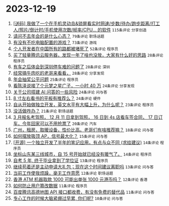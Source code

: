# 2023-12-19

1. [[送码] 我做了一个在手机灵动岛&锁屏看实时网速/步数/待办/跑步距离/打工人/照片/倒计时/手机使用次数/帧率/CPU... 的软件](https://www.v2ex.com/t/1001525) `115条评论` `分享创造`
1. [请问不去年会的是什么心态？](https://www.v2ex.com/t/1001562) `79条评论` `职场话题`
1. [有没有不吃电脑配置的游戏？](https://www.v2ex.com/t/1001528) `73条评论` `游戏`
1. [个人开发者在中国所有的路都被堵死了](https://www.v2ex.com/t/1001607) `52条评论` `程序员`
1. [买了轻量腾讯云服务器，发现一年了啥也没放，大家有什么好的思路](https://www.v2ex.com/t/1001579) `28条评论` `程序员`
1. [有车之后体会到深圳停车难的问题了](https://www.v2ex.com/t/1001576) `28条评论` `深圳`
1. [经常搞牛肉吃的老哥来看看，](https://www.v2ex.com/t/1001546) `28条评论` `分享发现`
1. [年会抽奖公平问题](https://www.v2ex.com/t/1001527) `25条评论` `程序员`
1. [看陈泽说接了个元梦之星广子，一小时 40 万](https://www.v2ex.com/t/1001549) `24条评论` `分享发现`
1. [关于公司搭建 AI 问答的一些风险](https://www.v2ex.com/t/1001521) `24条评论` `问与答`
1. [8 寸左右看书的平板有推荐么？](https://www.v2ex.com/t/1001515) `24条评论` `硬件`
1. [自从开始做独立开发，英文水平有大幅上升，为什么呢？](https://www.v2ex.com/t/1001523) `23条评论` `程序员`
1. [没活做咋办？](https://www.v2ex.com/t/1001555) `21条评论` `职场话题`
1. [3 月报名考驾照， 12 月 11 日拿到驾照， 16 日到 4s 店看车签合同， 17 日订车，今年回家可以不用抢票了](https://www.v2ex.com/t/1001560) `20条评论` `汽车`
1. [广州，租房，取暖设备，性价比高。老哥们有啥推荐嘛？](https://www.v2ex.com/t/1001596) `18条评论` `问与答`
1. [如何摆放吸顶 AP，信号最大化？](https://www.v2ex.com/t/1001553) `15条评论` `问与答`
1. [[开源] 一个独立开发了半年的笔记应用，有点与众不同 (求给建议)](https://www.v2ex.com/t/1001593) `14条评论` `程序员`
1. [坐标山东某三线城市，自 15 号开始就已经没有暖气了。](https://www.v2ex.com/t/1001531) `14条评论` `程序员`
1. [自考 5 年, 终于毕业拿到了学位证](https://www.v2ex.com/t/1001627) `13条评论` `程序员`
1. [继续苟着还是主动申请大礼包；现在这个时间建议离职吗](https://www.v2ex.com/t/1001569) `13条评论` `问与答`
1. [当前工作使我烦躁，毫无工作意愿](https://www.v2ex.com/t/1001583) `12条评论` `职场话题`
1. [香港 ATM 机器取款 1000 可能出单张 1000 元港币吗？](https://www.v2ex.com/t/1001564) `12条评论` `香港`
1. [如何防止用户篡改数据](https://www.v2ex.com/t/1001573) `11条评论` `程序员`
1. [百度腾讯高德地图 API 接口都收费，有没有免费的替代品](https://www.v2ex.com/t/1001524) `11条评论` `问与答`
1. [专心工作的时候大脑紧绷过早累, 你们呢?](https://www.v2ex.com/t/1001519) `10条评论` `问与答`
